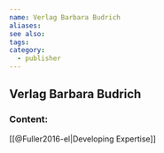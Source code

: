 ```yaml
---
name: Verlag Barbara Budrich
aliases:
see also:
tags:
category:
  - publisher
---
```


## Verlag Barbara Budrich

### Content:
[[@Fuller2016-el|Developing Expertise]]